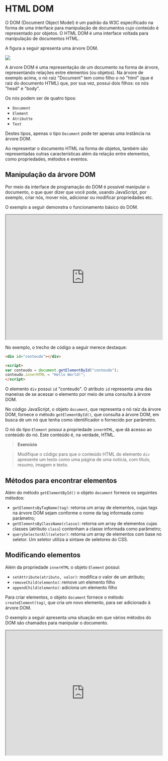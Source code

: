 # HTML DOM

O DOM (Document Object Model) é um padrão da W3C especificado na forma de uma interface para manipulação de documentos cujo conteúdo é representado por objetos. O HTML DOM é uma interface voltada para manipulação de documentos HTML.

A figura a seguir apresenta uma árvore DOM.

![](http://www.w3schools.com/js/pic_htmltree.gif)

A árvore DOM é uma representação de um documento na forma de árvore, representando relações entre elementos (ou objetos). Na árvore de exemplo acima, o nó raiz "Document" tem como filho o nó "html" (que é raiz do documento HTML) que, por sua vez, possui dois filhos: os nós "head" e "body".

Os nós podem ser de quatro tipos:
* `Document`
* `Element`
* `Atributte`
* `Text`

Destes tipos, apenas o tipo `Document` pode ter apenas uma instância na árvore DOM.

Ao representar o documento HTML na forma de objetos, também são representadas outras características além da relação entre elementos, como propriedades, métodos e eventos.

## Manipulação da árvore DOM

Por meio da interface de programação do DOM é possível manipular o documento, o que quer dizer que você pode, usando JavaScript, por exemplo, criar nós, mover nós, adicionar ou modificar propriedades etc.

O exemplo a seguir demonstra o funcionamento básico do DOM.

<iframe src="http://embed.plnkr.co/A8JOWp4A85IzNE4NBzNW/preview" width="100%" height="400"></iframe>

No exemplo, o trecho de código a seguir merece destaque:

```html
<div id="conteudo"></div>

<script>
var conteudo = document.getElementById("conteudo");
conteudo.innerHTML = "Hello World!";
</script>
```

O elemento `div` possui `id` "conteudo". O atributo `id` representa uma das maneiras de se acessar o elemento por meio de uma consulta à árvore DOM.

No código JavaScript, o objeto `document`, que representa o nó raiz da árvore DOM, fornece o método `getElementById()`, que consulta a árvore DOM, em busca de um nó que tenha como identificador o fornecido por parâmetro.

O nó do tipo `Element` possui a propriedade `innerHTML`, que dá acesso ao conteúdo do nó. Este conteúdo é, na verdade, HTML.

> **Exercício**

> Modifique o código para que o conteúdo HTML do elemento `div` apresente um texto como uma página de uma notícia, com título, resumo, imagem e texto.  

## Métodos para encontrar elementos

Além do método `getElementById()` o objeto `document` fornece os seguintes métodos:
* `getElementsByTagName(tag)`: retorna um array de elementos, cujas tags na árvore DOM sejam conforme o nome da tag informada como parâmetro;
* `getElementsByClassName(classe)`: retorna um array de elementos cujas classes (atributo `class`) contenham a classe informada como parâmetro;
* `querySelectorAll(seletor)`: retorna um array de elementos com base no seletor. Um seletor utiliza a sintaxe de seletores do CSS.

## Modificando elementos

Além da propriedade `innerHTML` o objeto `Element` possui:
* `setAttribute(atributo, valor)`: modifica o valor de um atributo;
* `removeChild(elemento)`: remove um elemento filho
* `appendChild(elemento)`: adiciona um elemento filho

Para criar elementos, o objeto `document` fornece o método `createElement(tag)`, que cria um novo elemento, para ser adicionado à árvore DOM.

O exemplo a seguir apresenta uma situação em que vários métodos do DOM são chamados para manipular o documento.

<iframe src="http://embed.plnkr.co/X37GpqvFnKFvzaU85z9U/preview" width="100%" height="400"></iframe>
